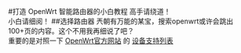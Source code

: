 #打造 OpenWrt 智能路由器的小白教程
高手请绕道！<br>
小白请细阅！
##选择路由器
兲朝有万能的某宝，搜索openwrt或许会跳出100+页的内容。这个不用我再细说了吧？<br>
重要的是对照一下 [OpenWrt官方网站](https://openwrt.org/) 的 [设备支持列表](https://wiki.openwrt.org/toh/start)
###
